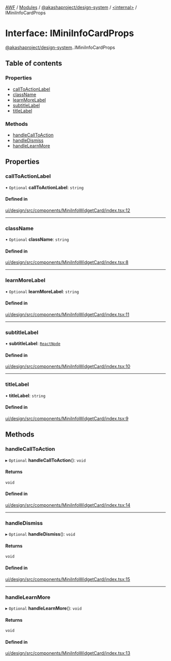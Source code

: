 [AWF](../README.md) / [Modules](../modules.md) / [@akashaproject/design-system](../modules/akashaproject_design_system.md) / [<internal\>](../modules/akashaproject_design_system._internal_.md) / IMiniInfoCardProps

# Interface: IMiniInfoCardProps

[@akashaproject/design-system](../modules/akashaproject_design_system.md).[<internal>](../modules/akashaproject_design_system._internal_.md).IMiniInfoCardProps

## Table of contents

### Properties

- [callToActionLabel](akashaproject_design_system._internal_.IMiniInfoCardProps.md#calltoactionlabel)
- [className](akashaproject_design_system._internal_.IMiniInfoCardProps.md#classname)
- [learnMoreLabel](akashaproject_design_system._internal_.IMiniInfoCardProps.md#learnmorelabel)
- [subtitleLabel](akashaproject_design_system._internal_.IMiniInfoCardProps.md#subtitlelabel)
- [titleLabel](akashaproject_design_system._internal_.IMiniInfoCardProps.md#titlelabel)

### Methods

- [handleCallToAction](akashaproject_design_system._internal_.IMiniInfoCardProps.md#handlecalltoaction)
- [handleDismiss](akashaproject_design_system._internal_.IMiniInfoCardProps.md#handledismiss)
- [handleLearnMore](akashaproject_design_system._internal_.IMiniInfoCardProps.md#handlelearnmore)

## Properties

### callToActionLabel

• `Optional` **callToActionLabel**: `string`

#### Defined in

[ui/design/src/components/MiniInfoWidgetCard/index.tsx:12](https://github.com/AKASHAorg/akasha-world-framework/blob/d81a7246/ui/design/src/components/MiniInfoWidgetCard/index.tsx#L12)

___

### className

• `Optional` **className**: `string`

#### Defined in

[ui/design/src/components/MiniInfoWidgetCard/index.tsx:8](https://github.com/AKASHAorg/akasha-world-framework/blob/d81a7246/ui/design/src/components/MiniInfoWidgetCard/index.tsx#L8)

___

### learnMoreLabel

• `Optional` **learnMoreLabel**: `string`

#### Defined in

[ui/design/src/components/MiniInfoWidgetCard/index.tsx:11](https://github.com/AKASHAorg/akasha-world-framework/blob/d81a7246/ui/design/src/components/MiniInfoWidgetCard/index.tsx#L11)

___

### subtitleLabel

• **subtitleLabel**: [`ReactNode`](../modules/akashaproject_design_system._internal_.md#reactnode)

#### Defined in

[ui/design/src/components/MiniInfoWidgetCard/index.tsx:10](https://github.com/AKASHAorg/akasha-world-framework/blob/d81a7246/ui/design/src/components/MiniInfoWidgetCard/index.tsx#L10)

___

### titleLabel

• **titleLabel**: `string`

#### Defined in

[ui/design/src/components/MiniInfoWidgetCard/index.tsx:9](https://github.com/AKASHAorg/akasha-world-framework/blob/d81a7246/ui/design/src/components/MiniInfoWidgetCard/index.tsx#L9)

## Methods

### handleCallToAction

▸ `Optional` **handleCallToAction**(): `void`

#### Returns

`void`

#### Defined in

[ui/design/src/components/MiniInfoWidgetCard/index.tsx:14](https://github.com/AKASHAorg/akasha-world-framework/blob/d81a7246/ui/design/src/components/MiniInfoWidgetCard/index.tsx#L14)

___

### handleDismiss

▸ `Optional` **handleDismiss**(): `void`

#### Returns

`void`

#### Defined in

[ui/design/src/components/MiniInfoWidgetCard/index.tsx:15](https://github.com/AKASHAorg/akasha-world-framework/blob/d81a7246/ui/design/src/components/MiniInfoWidgetCard/index.tsx#L15)

___

### handleLearnMore

▸ `Optional` **handleLearnMore**(): `void`

#### Returns

`void`

#### Defined in

[ui/design/src/components/MiniInfoWidgetCard/index.tsx:13](https://github.com/AKASHAorg/akasha-world-framework/blob/d81a7246/ui/design/src/components/MiniInfoWidgetCard/index.tsx#L13)
